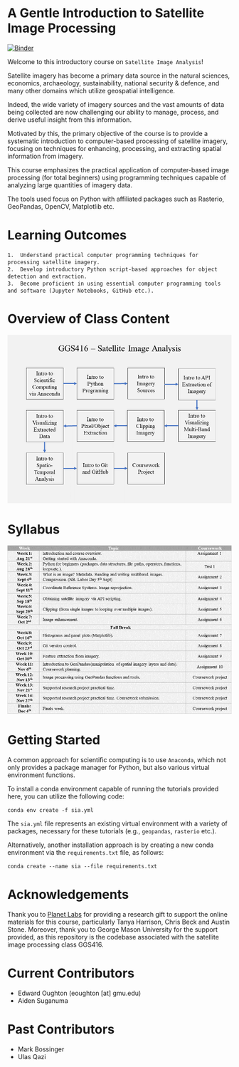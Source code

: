 A Gentle Introduction to Satellite Image Processing
===================================================

[![Binder](https://mybinder.org/badge_logo.svg)](https://mybinder.org/v2/gh/edwardoughton/satellite-image-analysis/HEAD)

Welcome to this introductory course on `Satellite Image Analysis`!

Satellite imagery has become a primary data source in the natural sciences, economics,
archaeology, sustainability, national security & defence, and many other domains which
utilize geospatial intelligence.

Indeed, the wide variety of imagery sources and the vast amounts of data being collected
are now challenging our ability to manage, process, and derive useful insight from this
information.

Motivated by this, the primary objective of the course is to provide a
systematic introduction to computer-based processing of satellite imagery, focusing on
techniques for enhancing, processing, and extracting spatial information from imagery.

This course emphasizes the practical application of computer-based image processing
(for total beginners) using programming techniques capable of analyzing large quantities
of imagery data.

The tools used focus on Python with affiliated packages such as Rasterio, GeoPandas, OpenCV,
Matplotlib etc.


Learning Outcomes
=================

    1.	Understand practical computer programming techniques for processing satellite imagery.
    2.	Develop introductory Python script-based approaches for object detection and extraction.
    3.	Become proficient in using essential computer programming tools and software (Jupyter Notebooks, GitHub etc.).


Overview of Class Content
=========================
<p align="left">
  <img src="/syllabus/format/Slide2.PNG", width="800" />
</p>


Syllabus
========
<p align="left">
  <img src="/syllabus/format/Slide1.PNG", width="800" />
</p>


Getting Started
===============
A common approach for scientific computing is to use `Anaconda`, which not only provides
a package manager for Python, but also various virtual environment functions.

To install a conda environment capable of running the tutorials provided here,
you can utilize the following code:

    conda env create -f sia.yml

The `sia.yml` file represents an existing virtual environment with a variety of packages,
necessary for these tutorials (e.g., `geopandas`, `rasterio` etc.).

Alternatively, another installation approach is by creating
a new conda environment via the `requirements.txt` file, as follows:

    conda create --name sia --file requirements.txt


Acknowledgements
================
Thank you to [Planet Labs](https://www.planet.com/?gclid=Cj0KCQjwxveXBhDDARIsAI0Q0x35aKVZQdkpJ85xfat-DABZzCP4AO4xgqcIgMt1IeF0bVwNcAiFG9IaAjcSEALw_wcB)
for providing a research gift to support the online materials for this course, particularly Tanya Harrison, Chris Beck and Austin Stone. Moreover, thank you to George Mason University for the support provided, as this repository is the codebase associated with the satellite image processing class GGS416.


Current Contributors
====================
- Edward Oughton (eoughton [at] gmu.edu)
- Aiden Suganuma 


Past Contributors
=================
- Mark Bossinger 
- Ulas Qazi 
